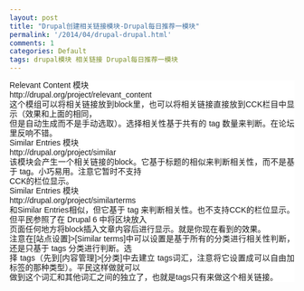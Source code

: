 ```yaml
---
layout: post
title: "Drupal创建相关链接模块-Drupal每日推荐一模块"
permalink: '/2014/04/drupal-drupal.html'
comments: 1
categories: Default
tags: drupal模块 相关链接 Drupal每日推荐一模块
---
```

<div style="background-color: white; font-family: Arial, Verdana, sans-serif; font-size: 14px; line-height: 17px; text-align: justify;">Relevant Content 模块</div>

<div style="background-color: white; font-family: Arial, Verdana, sans-serif; font-size: 14px; line-height: 17px; text-align: justify;">http://drupal.org/project/relevant_content</div>

<div style="background-color: white; font-family: Arial, Verdana, sans-serif; font-size: 14px; line-height: 17px; text-align: justify;">这个模组可以将相关链接放到block里，也可以将相关链接直接放到CCK栏目中显示（效果和上面的相同，<br/>但是自动生成而不是手动选取）。选择相关性基于共有的 tag 数量来判断。在论坛里反响不错。</div>

<div style="background-color: white; font-family: Arial, Verdana, sans-serif; font-size: 14px; line-height: 17px; text-align: justify;">Similar Entries 模块</div>

<div style="background-color: white; font-family: Arial, Verdana, sans-serif; font-size: 14px; line-height: 17px; text-align: justify;">http://drupal.org/project/similar</div>

<div style="background-color: white; font-family: Arial, Verdana, sans-serif; font-size: 14px; line-height: 17px; text-align: justify;">该模块会产生一个相关链接的block。它基于标题的相似来判断相关性，而不是基于 tag。小巧易用。注意它暂时不支持<br/>CCK的栏位显示。</div>

<div style="background-color: white; font-family: Arial, Verdana, sans-serif; font-size: 14px; line-height: 17px; text-align: justify;">Similar Entries 模块</div>

<div style="background-color: white; font-family: Arial, Verdana, sans-serif; font-size: 14px; line-height: 17px; text-align: justify;">http://drupal.org/project/similarterms</div>

<div style="background-color: white; font-family: Arial, Verdana, sans-serif; font-size: 14px; line-height: 17px; text-align: justify;">和Similar Entries相似，但它基于 tag 来判断相关性。也不支持CCK的栏位显示。但平民参照了在 Drupal 6 中将区块放入<br/>页面任何地方将block插入文章内容后进行显示。就是你现在看到的效果。<br/>注意在[站点设置]&gt;[Similar terms]中可以设置是基于所有的分类进行相关性判断，还是只基于 tags 分类进行判断。选<br/>择 tags（先到[内容管理]&gt;[分类]中去建立 tags词汇，注意将它设置成可以自由加标签的那种类型）。平民这样做就可以<br/>做到这个词汇和其他词汇之间的独立了，也就是tags只有来做这个相关链接。</div>